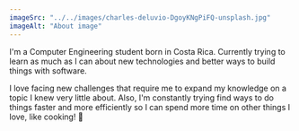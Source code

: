 ```yaml
---
imageSrc: "../../images/charles-deluvio-DgoyKNgPiFQ-unsplash.jpg"
imageAlt: "About image"
---
```


I'm a Computer Engineering student born in Costa Rica. Currently trying to learn as much as I can about new technologies and better ways to build things with software.

I love facing new challenges that require me to expand my knowledge on a topic I knew very little about. Also, I'm constantly trying find ways to do things faster and more efficiently so I can spend more time on other things I love, like cooking! 🌮
